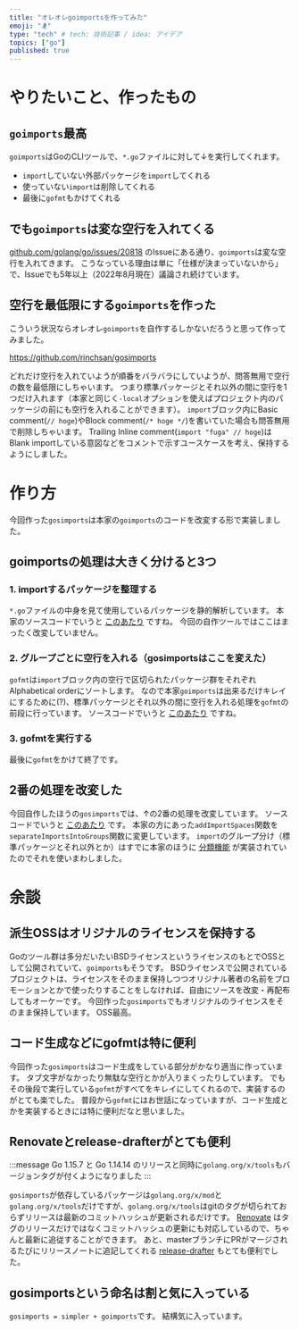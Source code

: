 ```yaml
---
title: "オレオレgoimportsを作ってみた"
emoji: "🏂"
type: "tech" # tech: 技術記事 / idea: アイデア
topics: ["go"]
published: true
---
```


# やりたいこと、作ったもの

## `goimports`最高

`goimports`はGoのCLIツールで、`*.go`ファイルに対して↓を実行してくれます。

- `import`していない外部パッケージを`import`してくれる
- 使っていない`import`は削除してくれる
- 最後に`gofmt`もかけてくれる

## でも`goimports`は変な空行を入れてくる

[github.com/golang/go/issues/20818](https://github.com/golang/go/issues/20818) のIssueにある通り、`goimports`は変な空行を入れてきます。
こうなっている理由は単に「仕様が決まっていないから」で、Issueでも5年以上（2022年8月現在）議論され続けています。

## 空行を最低限にする`goimports`を作った

こういう状況ならオレオレ`goimports`を自作するしかないだろうと思って作ってみました。

https://github.com/rinchsan/gosimports

どれだけ空行を入れていようが順番をバラバラにしていようが、問答無用で空行の数を最低限にしちゃいます。
つまり標準パッケージとそれ以外の間に空行を1つだけ入れます（本家と同じく`-local`オプションを使えばプロジェクト内のパッケージの前にも空行を入れることができます）。
`import`ブロック内にBasic comment(`// hoge`)やBlock comment(`/* hoge */`)を書いていた場合も問答無用で削除しちゃいます。
Trailing Inline comment(`import "fuga" // hoge`)はBlank importしている意図などをコメントで示すユースケースを考え、保持するようにしました。

# 作り方

今回作った`gosimports`は本家の`goimports`のコードを改変する形で実装しました。

## goimportsの処理は大きく分けると3つ

### 1. importするパッケージを整理する

`*.go`ファイルの中身を見て使用しているパッケージを静的解析しています。
本家のソースコードでいうと [このあたり](https://github.com/golang/tools/blob/b894a3290fff7ed8373c3156460600f8216a6c2d/internal/imports/fix.go#L521-L528) ですね。
今回の自作ツールではここはまったく改変していません。

### 2. グループごとに空行を入れる（gosimportsはここを変えた）

`gofmt`は`import`ブロック内の空行で区切られたパッケージ群をそれぞれAlphabetical orderにソートします。
なので本家`goimports`は出来るだけキレイにするために(?)、標準パッケージとそれ以外の間に空行を入れる処理を`gofmt`の前段に行っています。
ソースコードでいうと [このあたり](https://github.com/golang/tools/blob/b894a3290fff7ed8373c3156460600f8216a6c2d/internal/imports/imports.go#L311-L346) ですね。

### 3. gofmtを実行する

最後に`gofmt`をかけて終了です。

## 2番の処理を改変した

今回自作したほうの`gosimports`では、↑の2番の処理を改変しています。
ソースコードでいうと [このあたり](https://github.com/rinchsan/gosimports/blob/3e853eb6aaf9d3fe1101b3477604217bc60d7519/internal/imports/imports.go#L301-L344) です。
本家の方にあった`addImportSpaces`関数を`separateImportsIntoGroups`関数に変更しています。
`import`のグループ分け（標準パッケージとそれ以外とか）はすでに本家のほうに [分類機能](https://github.com/golang/tools/blob/b894a3290fff7ed8373c3156460600f8216a6c2d/internal/imports/fix.go#L62-L69) が実装されていたのでそれを使いまわしました。

# 余談

## 派生OSSはオリジナルのライセンスを保持する

Goのツール群は多分だいたいBSDライセンスというライセンスのもとでOSSとして公開されていて、`goimports`もそうです。
BSDライセンスで公開されているプロジェクトは、ライセンスをそのまま保持しつつオリジナル著者の名前をプロモーションとかで使ったりすることをしなければ、自由にソースを改変・再配布してもオーケーです。
今回作った`gosimports`でもオリジナルのライセンスをそのまま保持しています。 OSS最高。

## コード生成などにgofmtは特に便利

今回作った`gosimports`はコード生成をしている部分がかなり適当に作っています。
タブ文字がなかったり無駄な空行とかが入りまくったりしています。
でもその後段で実行している`gofmt`がすべてをキレイにしてくれるので、実装するのがとても楽でした。
普段から`gofmt`にはお世話になっていますが、コード生成とかを実装するときには特に便利だなと思いました。

## Renovateとrelease-drafterがとても便利

:::message
Go 1.15.7 と Go 1.14.14 のリリースと同時に`golang.org/x/tools`もバージョンタグが付くようになりました
:::

`gosimports`が依存しているパッケージは`golang.org/x/mod`と`golang.org/x/tools`だけですが、`golang.org/x/tools`はgitのタグが切られておらずリリースは最新のコミットハッシュが更新されるだけです。
[Renovate](https://github.com/renovatebot/renovate) はタグのリリースだけではなくコミットハッシュの更新にも対応しているので、ちゃんと最新に追従することができます。
あと、masterブランチにPRがマージされるたびにリリースノートに追記してくれる [release-drafter](https://github.com/release-drafter/release-drafter) もとても便利でした。

## gosimportsという命名は割と気に入っている

`gosimports = simpler + goimports`です。
結構気に入っています。
